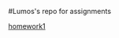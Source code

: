#Lumos's repo for assignments

[homework1](https://github.com/OSH-2018/OSH-2018.github.io/tree/master/10)


